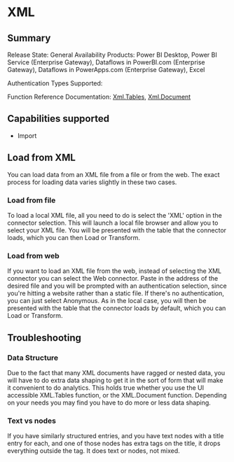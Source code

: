# XML

## Summary

Release State: General Availability
Products: Power BI Desktop, Power BI Service (Enterprise Gateway), Dataflows in PowerBI.com (Enterprise Gateway), Dataflows in PowerApps.com (Enterprise Gateway), Excel

Authentication Types Supported:

Function Reference Documentation: [Xml.Tables](https://docs.microsoft.com/en-us/powerquery-m/xml-tables), [Xml.Document](https://docs.microsoft.com/en-us/powerquery-m/xml-document)

## Capabilities supported

* Import

## Load from XML

You can load data from an XML file from a file or from the web. The exact process for loading data varies slightly in these two cases.

### Load from file

To load a local XML file, all you need to do is select the 'XML' option in the connector selection. This will launch a local file browser and allow you to select your XML file. You will be presented with the table that the connector loads, which you can then Load or Transform.

### Load from web

If you want to load an XML file from the web, instead of selecting the XML connector you can select the Web connector. Paste in the address of the desired file and you will be prompted with an authentication selection, since you're hitting a website rather than a static file. If there's no authentication, you can just select Anonymous. As in the local case, you will then be presented with the table that the connector loads by default, which you can Load or Transform.

## Troubleshooting

### Data Structure

Due to the fact that many XML documents have ragged or nested data, you will have to do extra data shaping to get it in the sort of form that will make it convenient to do analytics. This holds true whether you use the UI accessible XML.Tables function, or the XML.Document function. Depending on your needs you may find you have to do more or less data shaping.

### Text vs nodes
If you have similarly structured entries, and you have text nodes with a title entry for each, and one of those nodes has extra tags on the title, it drops everything outside the tag. It does text or nodes, not mixed.
